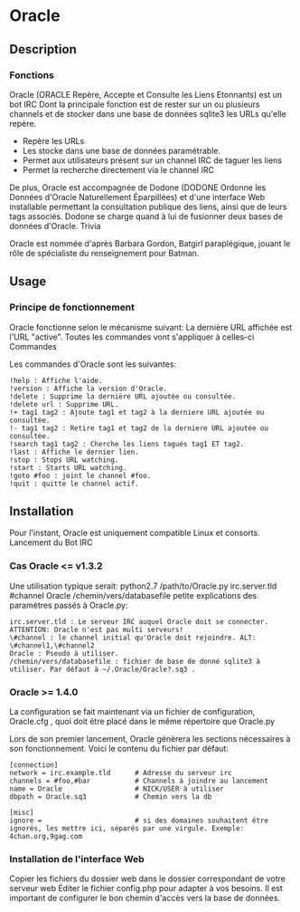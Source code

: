 # Oracle
## Description
### Fonctions

Oracle (ORACLE Repère, Accepte et Consulte les Liens Etonnants) est un bot IRC Dont la principale fonction est de rester sur un ou plusieurs channels et de stocker dans une base de données sqlite3 les URLs qu'elle repère.

* Repère les URLs
* Les stocke dans une base de données paramétrable.
* Permet aux utilisateurs présent sur un channel IRC de taguer les liens
* Permet la recherche directement via le channel IRC 

De plus, Oracle est accompagnée de Dodone (DODONE Ordonne les Données d'Oracle Naturellement Éparpillées) et d'une interface Web installable permettant la consultation publique des liens, ainsi que de leurs tags associés.
Dodone se charge quand à lui de fusionner deux bases de données d'Oracle.
Trivia

Oracle est nommée d'après  Barbara Gordon, Batgirl paraplégique, jouant le rôle de spécialiste du renseignement pour Batman.
## Usage
### Principe de fonctionnement

Oracle fonctionne selon le mécanisme suivant:
La dernière URL affichée est l'URL "active". Toutes les commandes vont s'appliquer à celles-ci
Commandes

Les commandes d'Oracle sont les suivantes:

    !help : Affiche l'aide.
    !version : Affiche la version d'Oracle.
    !delete : Supprime la dernière URL ajoutée ou consultée.
    !delete url : Supprime URL.
    !+ tag1 tag2 : Ajoute tag1 et tag2 à la derniere URL ajoutée ou consultée.
    !- tag1 tag2 : Retire tag1 et tag2 de la derniere URL ajoutée ou consultée.
    !search tag1 tag2 : Cherche les liens tagués tag1 ET tag2.
    !last : Affiche le dernier lien.
    !stop : Stops URL watching.
    !start : Starts URL watching.
    !goto #foo : joint le channel #foo.
    !quit : quitte le channel actif. 

## Installation

Pour l'instant, Oracle est uniquement compatible Linux et consorts.
Lancement du Bot IRC

### Cas Oracle <= v1.3.2

Une utilisation typique serait: python2.7 /path/to/Oracle.py irc.server.tld \#channel Oracle /chemin/vers/databasefile
petite explications des paramètres passés à Oracle.py:

    irc.server.tld : Le serveur IRC auquel Oracle doit se connecter. ATTENTION: Oracle n'est pas multi serveurs!
    \#channel : le channel initial qu'Oracle doit rejoindre. ALT: \#channel1,\#channel2
    Oracle : Pseudo à utiliser.
    /chemin/vers/databasefile : fichier de base de donné sqlite3 à utiliser. Par défaut à ~/.Oracle/Oracle?.sq3 . 

### Oracle >= 1.4.0

La configuration se fait maintenant via un fichier de configuration, Oracle.cfg , quoi doit être placé dans le même répertoire que Oracle.py

Lors de son premier lancement, Oracle génèrera les sections nécessaires à son fonctionnement. Voici le contenu du fichier par défaut:

    [connection]
    network = irc.example.tld      # Adresse du serveur irc
    channels = #foo,#bar           # Channels à joindre au lancement
    name = Oracle                  # NICK/USER à utiliser
    dbpath = Oracle.sq3            # Chemin vers la db

    [misc]
    ignore =                       # si des domaines souhaitent être ignorés, les mettre ici, séparés par une virgule. Exemple: 4chan.org,9gag.com

### Installation de l'interface Web

Copier les fichiers du dossier web dans le dossier correspondant de votre serveur web
Éditer le fichier config.php pour adapter à vos besoins. Il est important de configurer le bon chemin d'accès vers la base de données. 
